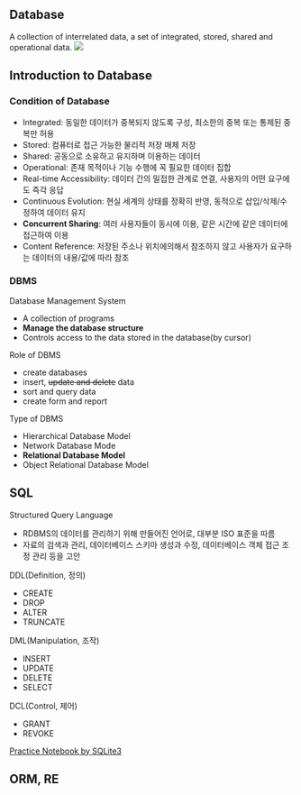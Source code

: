 ## Database
A collection of interrelated data, a set of integrated, stored, shared and operational data.
<img src="https://img.shields.io/badge/SQLite-003B57?style=for-the-badge&logo=sqlite&logoColor=white">

## Introduction to Database
### Condition of Database
- Integrated: 동일한 데이터가 중복되지 않도록 구성, 최소한의 중복 또는 통제된 중복만 허용
- Stored: 컴퓨터로 접근 가능한 물리적 저장 매체 저장
- Shared: 공동으로 소유하고 유지하며 이용하는 데이터
- Operational: 존재 목적이나 기능 수행에 꼭 필요한 데이터 집합
- Real-time Accessibility: 데이터 간의 밀접한 관계로 연결, 사용자의 어떤 요구에도 즉각 응답
- Continuous Evolution: 현실 세계의 상태를 정확히 반영, 동적으로 삽입/삭제/수정하여 데이터 유지
- **Concurrent Sharing**: 여러 사용자들이 동시에 이용, 같은 시간에 같은 데이터에 접근하여 이용
- Content Reference: 저장된 주소나 위치에의해서 참조하지 않고 사용자가 요구하는 데이터의 내용/값에 따라 참조

### DBMS
Database Management System
- A collection of programs
- **Manage the database structure**
- Controls access to the data stored in the database(by cursor)

Role of DBMS
- create databases
- insert, ~~update and delete~~ data
- sort and query data
- create form and report

Type of DBMS
- Hierarchical Database Model
- Network Database Mode
- **Relational Database Model**
- Object Relational Database Model

## SQL
Structured Query Language
- RDBMS의 데이터를 관리하기 위해 만들어진 언어로, 대부분 ISO 표준을 따름
- 자료의 검색과 관리, 데이터베이스 스키마 생성과 수정, 데이터베이스 객체 접근 조정 관리 등을 고안

DDL(Definition, 정의)
- CREATE
- DROP
- ALTER
- TRUNCATE

DML(Manipulation, 조작)
- INSERT
- UPDATE
- DELETE
- SELECT

DCL(Control, 제어)
- GRANT
- REVOKE

[Practice Notebook by SQLite3](https://github.com/liebenholz/INISW-KU/blob/main/01_Database/DB_0305.ipynb)

## ORM, RE

